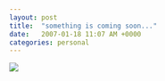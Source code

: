 ```yaml
---
layout: post
title:  "something is coming soon..."
date:   2007-01-18 11:07 AM +0000
categories: personal
---
```

<img src="http://www.markdrew.co.uk/blog/images//md_banner_a.gif">